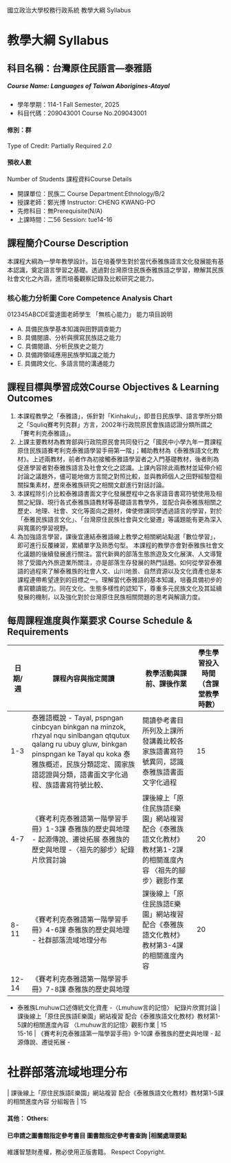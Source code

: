 國立政治大學校務行政系統 教學大綱 Syllabus
# 教學大綱 Syllabus
##  科目名稱：台灣原住民語言—泰雅語
#####  Course Name: Languages of Taiwan Aborigines-Atayal
  * 學年學期：114-1 Fall Semester, 2025 
  * 科目代碼：209043001 Course No.209043001
#### 修別：群
Type of Credit: Partially Required 
_2.0_
#### 預收人數
Number of Students
課程資料Course Details
  * 開課單位：民族二 Course Department:Ethnology/B/2 
  * 授課老師：鄭光博 Instructor: CHENG KWANG-PO 
  * 先修科目：無Prerequisite(N/A)
  * 上課時間：二56 Session: tue14-16
##  課程簡介Course Description
本課程大綱為一學年教學設計。旨在培養學生對於當代泰雅族語言文化發展能有基本認識，奠定語言學習之基礎。透過對台灣原住民族泰雅族語之學習，瞭解其民族社會文化之內涵，進而培養觀察記錄及比較研究之能力。
###  核心能力分析圖 Core Competence Analysis Chart
012345ABCDE雷達圖老師學生
「無核心能力」 
能力項目說明
  * A. 具備民族學基本知識與田野調查能力
  * B. 具備閱讀、分析與撰寫民族誌之能力
  * C. 具備閱讀、分析民族史之能力
  * D. 具備跨領域應用民族學知識之能力
  * E. 具備跨文化、多語言間的溝通能力
##  課程目標與學習成效Course Objectives & Learning Outcomes 
  1. 本課程教學之「泰雅語」，係針對「Kinhakul」，即昔日民族學、語言學所分類之「Squliq賽考列克群」方言，2002年行政院原民會族語認證分類所謂之「賽考利克泰雅語」。
  2. 上課主要教材為教育部與行政院原民會共同發行之「國民中小學九年一貫課程原住民族語賽考利克泰雅語學習手冊第一階」；輔助教材為《泰雅族語文化教材》。上述兩教材，前者作為初接觸泰雅語學習者之入門基礎教材，後者則為促進學習者對泰雅族語言及社會文化之認識。上課內容除此兩教材並延伸介紹討論之議題外，儘可能地做方言間之對照比較，並與教師個人之田野經驗暨相關採集素材，歷來泰雅族研究之相關文獻進行對話討論。
  3. 本課程除引介比較泰雅語書面文字化發展歷程中之各家語音書寫符號使用及相關之紀錄、現行各式泰雅族語教材等基礎語言教學外，並配合與泰雅族相關之歷史、地理、社會、文化等面向之題材，俾使修課同學透過語言的學習，對於「泰雅民族語言文化」、「台灣原住民族社會與文化變遷」等議題能有更為深入與寬廣的學習視野。
  4. 為加強語言學習，課後宜連結泰雅語線上教學之相關網站點選「數位學習」，即可進行反覆練習，累績單字及熟悉句型。
本課程的教學亦會對泰雅族社會文化議題的後續發展進行關注。當代新興的部落生態旅遊及文化展演、人文導覽除了受國內外旅遊業所關注，亦是部落生存發展的熱門話題。如何從學習泰雅語的過程來了解泰雅族的社會人文、山川地景、自然資源以及文化資產也是本課程連帶希望達到的目標之一。理解當代泰雅語的基本知識，培養具備初步的書寫聽讀能力。同在文化、生態多樣性的認知下，尊重多元民族文化及其延續發展的機制，以及強化對於台灣原住民族相關問題的思考與解讀力度。
##  每周課程進度與作業要求 Course Schedule & Requirements
|  日期/週 |  課程內容與指定閱讀 |  教學活動與課前、課後作業 |  學生學習投入時間 （含課堂教學時數）  
---|---|---|---  
1-3 |  泰雅語概說 - Tayal, pspngan cinbcyan binkgan na minzok, rhzyal nqu sinlbangan qtqutux qalang ru ubuy gluw, binkgan pinspngan ke Tayal qu koka 泰雅族概述，民族分類認定、國家族語認證與分類，語書面文字化過程、族語書寫符號比較、 |  閱讀參考書目所列及上課所發講義比較各家族語書寫符號異同，認識泰雅族語書面文字化過程 |  15  
4-7 |  《賽考利克泰雅語第一階學習手冊》1-3課 泰雅族的歷史與地理 - 起源傳說、遷徙拓展 泰雅族的歷史與地理 -〈祖先的腳步〉紀錄片欣賞討論 |  課後線上「原住民族語E樂園」網站複習 配合《泰雅族語文化教材》教材第1-2課的相關進度內容 〈祖先的腳步〉觀影作業 |  20  
8-11 |  《賽考利克泰雅語第一階學習手冊》4-6課 泰雅族的歷史與地理 - 社群部落流域地理分布 |  課後線上「原住民族語E樂園」網站複習 配合《泰雅族語文化教材》教材第3-4課的相關進度內容 |  20  
12-14 |  《賽考利克泰雅語第一階學習手冊》7-8課 泰雅族的歷史與地理
  * 泰雅族Lmuhuw口述傳統文化資產
-〈Lmuhuw言的記憶〉 紀錄片欣賞討論 |  課後線上「原住民族語E樂園」網站複習 配合《泰雅族語文化教材》教材第1-5課的相關進度內容 〈Lmuhuw言的記憶〉觀影作業 |  15  
15-16 |  《賽考利克泰雅語第一階學習手冊》9-10課 泰雅族的歷史與地理 - 起源傳說、遷徙拓展 -
# 社群部落流域地理分布
|  課後線上「原住民族語E樂園」網站複習 配合《泰雅族語文化教材》教材第1-5課的相關進度內容 分組報告 |  15  
####  其他： Others:
####  已申請之圖書館指定參考書目  圖書館指定參考書查詢 |相關處理要點
維護智慧財產權，務必使用正版書籍。 Respect Copyright.